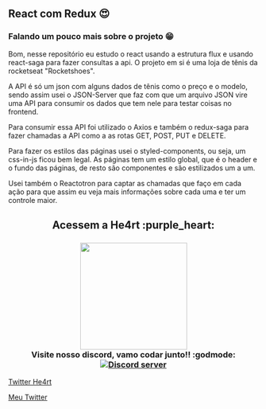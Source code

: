 ## React com Redux :heart_eyes:

### Falando um pouco mais sobre o projeto :grin:

  Bom, nesse repositório eu estudo o react usando a estrutura flux e usando
react-saga para fazer consultas a api. O projeto em si é uma loja de tênis da rocketseat "Rocketshoes". 

  A API é só um json com alguns dados de tênis como o preço e o modelo, sendo assim
usei o JSON-Server que faz com que um arquivo JSON vire uma API para consumir os dados que tem nele para testar coisas no frontend. 

  Para consumir essa API foi utilizado o Axios e também o redux-saga para fazer
chamadas a API como a as rotas GET, POST, PUT e DELETE. 

  Para fazer os estilos das páginas usei o styled-components, ou seja, um css-in-js
ficou bem legal. As páginas tem um estilo global, que é o header e o fundo das páginas, de resto são componentes e são estilizados um a um.

  Usei também o Reactotron para captar as chamadas que faço em cada ação para que
assim eu veja mais informações sobre cada uma e ter um controle maior. 

<h2 align="center">
  Acessem a He4rt :purple_heart:
</h2>

<h3 align="center">
  <img src="https://heartdevs.com/wp-content/uploads/2018/12/logo.png" width="215"><br>
    Visite nosso discord, vamo codar junto!! :godmode:
	<a href="https://discord.io/He4rt" target="_blank">
	<img src="https://discordapp.com/api/guilds/452926217558163456/embed.png" alt="Discord server"/></a><br>
</h3>

[Twitter He4rt](https://twitter.com/He4rtDevs)

[Meu Twitter](https://twitter.com/m7AeiHe4rt)
